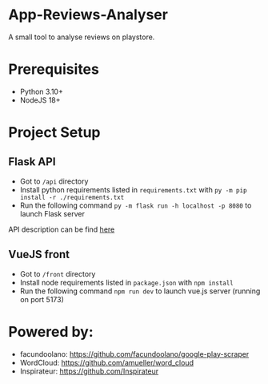 # App-Reviews-Analyser

A small tool to analyse reviews on playstore.

# Prerequisites
- Python 3.10+
- NodeJS 18+

# Project Setup
## Flask API
- Got to `/api` directory
- Install python requirements listed in `requirements.txt` with `py -m pip install -r ./requirements.txt`
- Run the following command `py -m flask run -h localhost -p 8080` to launch Flask server

API description can be find [here](https://github.com/Plouffi/App-Reviews-Analyser/blob/master/src/openapi.yaml)

## VueJS front
- Got to `/front` directory
- Install node requirements listed in `package.json` with `npm install`
- Run the following command `npm run dev` to launch vue.js server (running on port 5173)

# Powered by:
- facundoolano: https://github.com/facundoolano/google-play-scraper
- WordCloud: https://github.com/amueller/word_cloud
- Inspirateur: https://github.com/Inspirateur